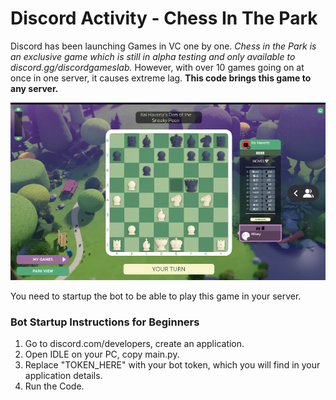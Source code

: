 # Discord Activity - Chess In The Park
Discord has been launching Games in VC one by one. *Chess in the Park is an exclusive game which is still in alpha testing and only available to discord.gg/discordgameslab.* However, with over 10 games going on at once in one server, it causes extreme lag. **This code brings this game to any server.**

![chess.png](https://github.com/SkullCrusher0003/discord-chess-activity/blob/main/chess.png)

You need to startup the bot to be able to play this game in your server.

### Bot Startup Instructions for Beginners
1. Go to discord.com/developers, create an application.
2. Open IDLE on your PC, copy main.py.
3. Replace "TOKEN_HERE" with your bot token, which you will find in your application details.
4. Run the Code.
